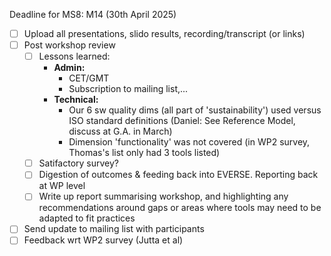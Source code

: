 Deadline for MS8: M14 (30th April 2025)

- [ ] Upload all presentations, slido results, recording/transcript (or links)
- [ ] Post workshop review
   - [ ] Lessons learned:
     - **Admin:**
       - CET/GMT
       - Subscription to mailing list,...
     - **Technical:**
       - Our 6 sw quality dims (all part of 'sustainability') used versus ISO standard definitions (Daniel: See Reference Model, discuss at G.A. in March)
       - Dimension 'functionality' was not covered (in WP2 survey, Thomas's list only had 3 tools listed)   
   - [ ] Satifactory survey?
   - [ ] Digestion of outcomes & feeding back into EVERSE. Reporting back at WP level
   - [ ] Write up report summarising workshop, and highlighting any recommendations around gaps or areas where tools may need to be adapted to fit practices

- [ ] Send update to mailing list with participants
- [ ] Feedback wrt WP2 survey (Jutta et al)
